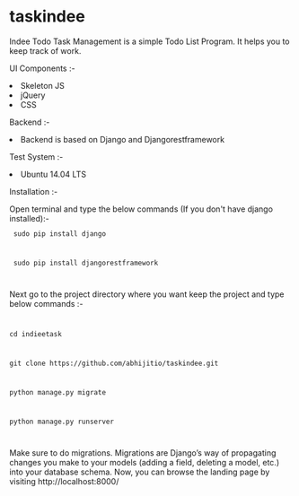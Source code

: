 # taskindee

Indee Todo Task Management is a simple Todo List Program. It helps you to keep track of work. 

<p> UI Components :- </p>
<p><li>Skeleton JS</li>
<li>jQuery</li>
<li>CSS</li></p>

<p>Backend :- </p>
<p><li>Backend is based on Django and Djangorestframework</li></p>


<p>Test System :-</p>
<p><li> Ubuntu 14.04 LTS </li></p>


<p> Installation :- </p>
Open terminal and type the below commands (If you don't have django installed):- 

<code>
<p> sudo pip install django </p>
<p> sudo pip install djangorestframework </p>
</code>

<p> Next go to the project directory where you want keep the project and type below commands :- </P>

<code>
<p>cd indieetask</p>
<p>git clone https://github.com/abhijitio/taskindee.git </p>
<p>python manage.py migrate</p>
<p>python manage.py runserver</p>
</code>

Make sure to do migrations. Migrations are Django’s way of propagating changes you make to your models (adding a field, deleting a model, etc.) into your database schema. Now, you can browse the landing page by visiting http://localhost:8000/


